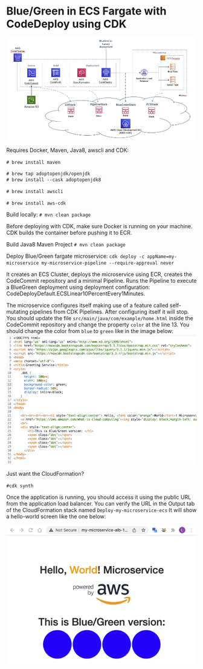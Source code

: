 # Blue/Green in ECS Fargate with CodeDeploy using CDK

![Architecture](/imgs/architecture.png)

Requires Docker, Maven, Java8, awscli and CDK:

`# brew install maven`

```
# brew tap adoptopenjdk/openjdk
# brew install --cask adoptopenjdk8
```
`# brew install awscli`

`# brew install aws-cdk`

Build locally:
`# mvn clean package`

Before deploying with CDK, make sure Docker is running on your machine. CDK builds the container before pushing it to ECR.

Build Java8 Maven Project
`# mvn clean package`

Deploy Blue/Green fargate microservice:
`cdk deploy -c appName=my-microservice my-microservice-pipeline --require-approval never`

It creates an ECS Cluster, deploys the microservice using ECR, creates the CodeCommit repository and a minimal Pipeline. Runs the Pipeline to execute a BlueGreen deployment using deployment configuration: CodeDeployDefault.ECSLinear10PercentEvery1Minutes.

The microservice configures itself making use of a feature called self-mutating pipelines from CDK Pipelines. After configuring itself it will stop. You should update the file `src/main/java/com/example/home.html` inside the CodeCommit repository and change the property `color` at the line 13. You should change the color from `blue` to `green` like in the image below:
![BlueGreen](/imgs/blue-green.png)

Just want the CloudFormation?

`#cdk synth`

Once the application is running, you should access it using the public URL from the application load balancer. You can verify the URL in the Output tab of the CloudFormation stack named `Deploy-my-microservice-ecs` It will show a hello-world screen like the one below:

![Architecture](/imgs/microservice.png)